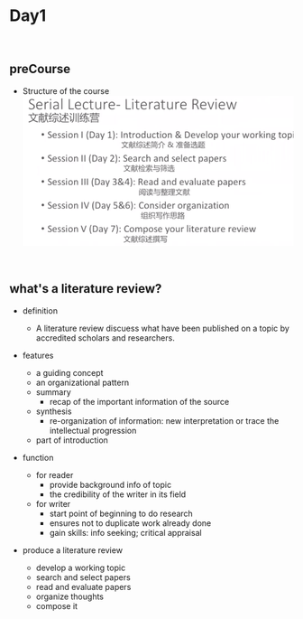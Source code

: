 # Day1
</br>

## preCourse
- Structure of the course
</br>![alt text](../images/preCourse.jpg)
</br>

## what's a literature review?
- definition
	- A literature review discuess what have been published on a topic by accredited scholars and researchers.

- features
	- a guiding concept
	- an organizational pattern
	- summary
		- recap of the important information of the source
	- synthesis
		- re-organization of information: new interpretation or trace the intellectual progression
	- part of introduction

- function
	- for reader
		- provide background info of topic
		- the credibility of the writer in its field
	- for writer
		- start point of beginning to do research 
		- ensures not to duplicate work already done
		- gain skills: info seeking; critical appraisal

- produce a literature review
	- develop a working topic
	- search  and select papers
	- read and evaluate papers
	- organize thoughts
	- compose it
	